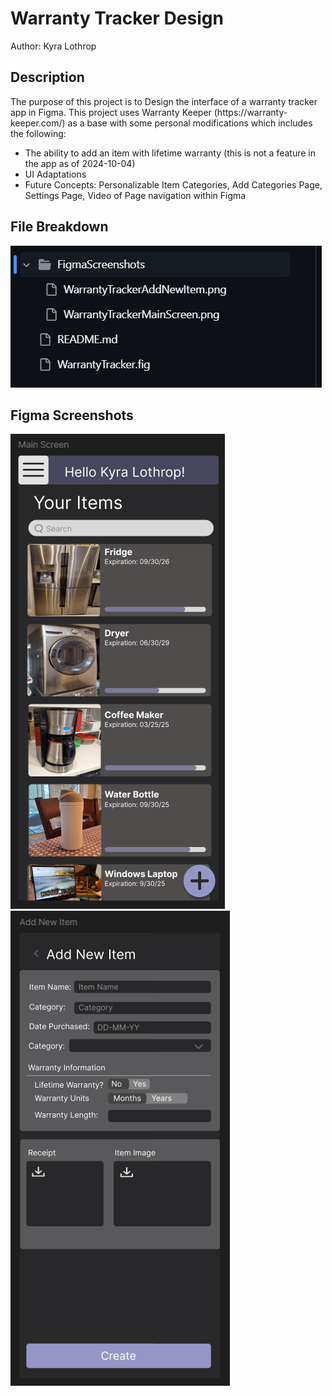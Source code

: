 <h1>Warranty Tracker Design</h1>

Author: Kyra Lothrop

<h2>Description</h2>
The purpose of this project is to Design the interface of a warranty tracker app in Figma.
This project uses Warranty Keeper (https://warranty-keeper.com/) as a base with some personal modifications which includes the following:

+ The ability to add an item with lifetime warranty (this is not a feature in the app as of 2024-10-04)
+ UI Adaptations
+ Future Concepts: Personalizable Item Categories, Add Categories Page, Settings Page, Video of Page navigation within Figma

<h2>File Breakdown</h2>
<p>
<img src="FigmaScreenshots/DirectoryWarrantyTracker.png" />
</p>

<h2>Figma Screenshots</h2>
<p>
<img src="FigmaScreenshots/WarrantyTrackerMainScreen.png" />
<img src="FigmaScreenshots/WarrantyTrackerAddNewItem.png" />
</p>

